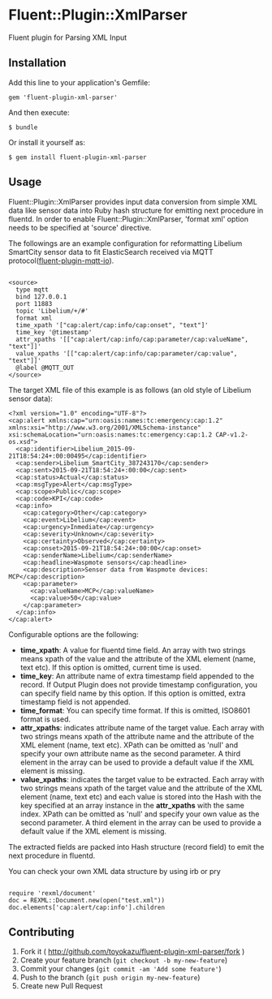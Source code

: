 # Fluent::Plugin::XmlParser

Fluent plugin for Parsing XML Input

## Installation

Add this line to your application's Gemfile:

    gem 'fluent-plugin-xml-parser'

And then execute:

    $ bundle

Or install it yourself as:

    $ gem install fluent-plugin-xml-parser

## Usage

Fluent::Plugin::XmlParser provides input data conversion from simple XML data
like sensor data into Ruby hash structure for emitting next procedure in fluentd.
In order to enable Fluent::Plugin::XmlParser, 'format xml' option needs to be
specified at 'source' directive.

The followings are an example configuration for reformatting Libelium SmartCity sensor data to fit ElasticSearch received via MQTT protocol([fluent-plugin-mqtt-io](https://github.com/toyokazu/fluent-plugin-mqtt-io)).

```

<source>
  type mqtt
  bind 127.0.0.1
  port 11883
  topic 'Libelium/+/#'
  format xml
  time_xpath '["cap:alert/cap:info/cap:onset", "text"]'
  time_key '@timestamp'
  attr_xpaths '[["cap:alert/cap:info/cap:parameter/cap:valueName", "text"]]'
  value_xpaths '[["cap:alert/cap:info/cap:parameter/cap:value", "text"]]'
  @label @MQTT_OUT
</source>

```

The target XML file of this example is as follows (an old style of Libelium sensor data):

```
<?xml version="1.0" encoding="UTF-8"?>
<cap:alert xmlns:cap="urn:oasis:names:tc:emergency:cap:1.2" xmlns:xsi="http://www.w3.org/2001/XMLSchema-instance" xsi:schemaLocation="urn:oasis:names:tc:emergency:cap:1.2 CAP-v1.2-os.xsd">
  <cap:identifier>Libelium_2015-09-21T18:54:24+:00:00495</cap:identifier>
  <cap:sender>Libelium_SmartCity_387243170</cap:sender>
  <cap:sent>2015-09-21T18:54:24+:00:00</cap:sent>
  <cap:status>Actual</cap:status>
  <cap:msgType>Alert</cap:msgType>
  <cap:scope>Public</cap:scope>
  <cap:code>KPI</cap:code>
  <cap:info>
    <cap:category>Other</cap:category>
    <cap:event>Libelium</cap:event>
    <cap:urgency>Inmediate</cap:urgency>
    <cap:severity>Unknown</cap:severity>
    <cap:certainty>Observed</cap:certainty>
    <cap:onset>2015-09-21T18:54:24+:00:00</cap:onset>
    <cap:senderName>Libelium</cap:senderName>
    <cap:headline>Waspmote sensors</cap:headline>
    <cap:description>Sensor data from Waspmote devices: MCP</cap:description>
    <cap:parameter>
      <cap:valueName>MCP</cap:valueName>
      <cap:value>50</cap:value>
    </cap:parameter>
  </cap:info>
</cap:alert>
```

Configurable options are the following:

- **time_xpath**: A value for fluentd time field. An array with two strings means xpath of
  the value and the attribute of the XML element (name, text etc). If this option is
  omitted, current time is used.
- **time_key**: An attribute name of extra timestamp field appended to the record. If Output
  Plugin does not provide timestamp configuration, you can specify field name by this option.
  If this option is omitted, extra timestamp field is not appended.
- **time_format**: You can specify time format. If this is omitted, ISO8601 format is used.
- **attr_xpaths**: indicates attribute name of the target value. Each array with two strings
  means xpath of the attribute name and the attribute of the XML element (name, text etc).
  XPath can be omitted as 'null' and specify your own attribute name as the second
  parameter. A third element in the array can be used to provide a default value if the XML
  element is missing.
- **value_xpaths**: indicates the target value to be extracted. Each array with two strings
  means xpath of the target value and the attribute of the XML element (name, text etc) and
  each value is stored into the Hash with the key specified at an array instance in the
  **attr_xpaths** with the same index. XPath can be omitted as 'null' and specify your own
  value as the second parameter. A third element in the array can be used to provide a
  default value if the XML element is missing.

The extracted fields are packed into Hash structure (record field) to emit the next procedure in fluentd.

You can check your own XML data structure by using irb or pry

```

require 'rexml/document'
doc = REXML::Document.new(open("test.xml"))
doc.elements['cap:alert/cap:info'].children

```

## Contributing

1. Fork it ( http://github.com/toyokazu/fluent-plugin-xml-parser/fork )
2. Create your feature branch (`git checkout -b my-new-feature`)
3. Commit your changes (`git commit -am 'Add some feature'`)
4. Push to the branch (`git push origin my-new-feature`)
5. Create new Pull Request

